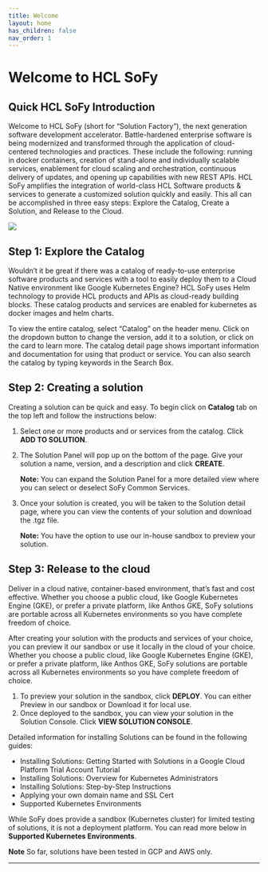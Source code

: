 ```yaml
---
title: Welcome
layout: home
has_children: false
nav_order: 1
---
```


# **Welcome to HCL SoFy**

## **Quick HCL SoFy Introduction**

Welcome to HCL SoFy (short for “Solution Factory”), the next generation software development accelerator. Battle-hardened enterprise software is being modernized and transformed through the application of cloud-centered technologies and practices. These include the following: running in docker containers, creation of stand-alone and individually scalable services, enablement for cloud scaling and orchestration, continuous delivery of updates, and opening up capabilities with new REST APIs.
HCL SoFy amplifies the integration of world-class HCL Software products & services to generate a customized solution quickly and easily. This all can be accomplished in three easy steps: Explore the Catalog, Create a Solution, and Release to the Cloud.


![](/topics/images/doc_video.jpg)


## **Step 1: Explore the Catalog**

Wouldn’t it be great if there was a catalog of ready-to-use enterprise software products and services with a tool to easily deploy them to a Cloud Native environment like Google Kubernetes Engine? HCL SoFy uses Helm technology to provide HCL products and APIs as cloud-ready building blocks.  These catalog products and services are enabled for kubernetes as docker images and helm charts.

To view the entire catalog, select “Catalog” on the header menu. Click on the dropdown button to change the version, add it to a solution, or click on the card to learn more. The catalog detail page shows important information and documentation for using that product or service. You can also search the catalog by typing keywords in the Search Box.


## **Step 2: Creating a solution**
Creating a solution can be quick and easy. To begin click on **Catalog** tab on the top left and follow the instructions below:

1. Select one or more products and or services from the catalog. Click **ADD TO SOLUTION**.
2. The Solution Panel will pop up on the bottom of the page. Give your solution a name, version, and a description and click **CREATE**.

   **Note:** You can expand the Solution Panel for a more detailed view where you can select or deselect SoFy Common Services.

3. Once your solution is created, you will be taken to the Solution detail page, where you can view the contents of your solution and download the .tgz file.

   **Note:** You have the option to use our in-house sandbox to preview your solution.


## **Step 3: Release to the cloud**
Deliver in a cloud native, container-based environment, that’s fast and cost effective. Whether you choose a public cloud, like Google Kubernetes Engine (GKE), or prefer a private platform, like Anthos GKE, SoFy solutions are portable across all Kubernetes environments so you have complete freedom of choice.

After creating your solution with the products and services of your choice, you can preview it our sandbox or use it locally in the cloud of your choice. Whether you choose a public cloud, like Google Kubernetes Engine (GKE), or prefer a private platform, like Anthos GKE, SoFy solutions are portable across all Kubernetes environments so you have complete freedom of choice.

1. To preview your solution in the sandbox, click **DEPLOY**. You can either Preview in our sandbox or Download it for local use.
2. Once deployed to the sandbox, you can view your solution in the Solution Console. Click **VIEW SOLUTION CONSOLE**.

Detailed information for installing Solutions can be found in the following guides:

* Installing Solutions: Getting Started with Solutions in a Google Cloud Platform Trial Account Tutorial
* Installing Solutions: Overview for Kubernetes Administrators  
* Installing Solutions: Step-by-Step Instructions
* Applying your own domain name and SSL Cert
* Supported Kubernetes Environments


While SoFy does provide a sandbox (Kubernetes cluster) for limited testing of solutions, it is not a deployment platform. You can read more below in **Supported Kubernetes Environments**.

**Note** So far, solutions have been tested in GCP and AWS only.
____
